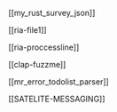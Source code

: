 

[[my_rust_survey_json]]

[[ria-file1]]

[[ria-proccessline]]

[[clap-fuzzme]]

[[mr_error_todolist_parser]]

[[SATELITE-MESSAGING]]